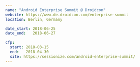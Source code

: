 ```yaml
---
name: "Android Enterprise Summit @ Droidcon"
website: https://www.de.droidcon.com/enterprise-summit
location: Berlin, Germany

date_start: 2018-06-25
date_end:   2018-06-27

cfp:
  start: 2018-03-15
  end:   2018-04-30
  site: https://sessionize.com/android-enterprise-summit/
---
```

